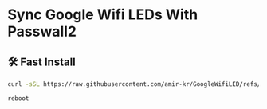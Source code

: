 # Sync Google Wifi LEDs With Passwall2

## 🛠 Fast Install

```bash
curl -sSL https://raw.githubusercontent.com/amir-kr/GoogleWifiLED/refs/heads/main/install.sh -o /tmp/install.sh && chmod +x /tmp/install.sh && /tmp/install.sh

reboot
